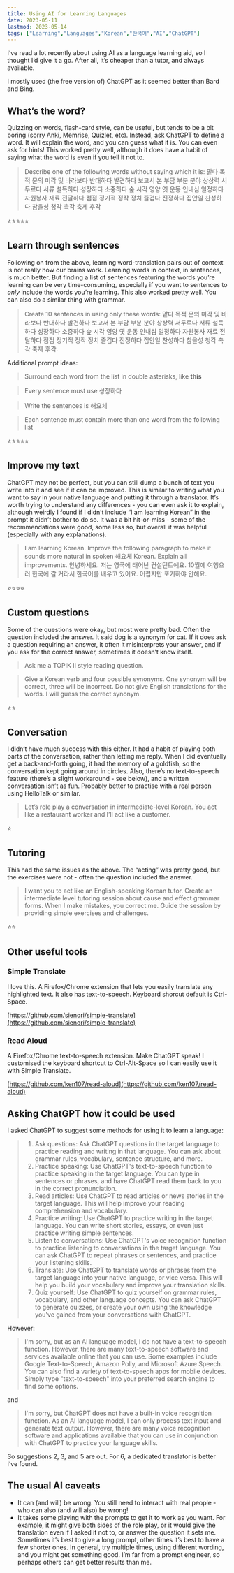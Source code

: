 ```yaml
---
title: Using AI for Learning Languages
date: 2023-05-11
lastmod: 2023-05-14
tags: ["Learning","Languages","Korean","한국어","AI","ChatGPT"]
---
```

I’ve read a lot recently about using AI as a language learning aid, so I thought I’d give it a go. After all, it’s cheaper than a tutor, and always available.

I mostly used (the free version of) ChatGPT as it seemed better than Bard and Bing.

## What’s the word?

Quizzing on words, flash-card style, can be useful, but tends to be a bit boring (sorry Anki, Memrise, Quizlet, etc). Instead, ask ChatGPT to define a word. It will explain the word, and you can guess what it is. You can even ask for hints! This worked pretty well, although it does have a habit of saying what the word is even if you tell it not to.

> Describe one of the following words without saying which it is: 맡다 목적 문의 미각 및 바라보다 반대하다 발견하다 보고서 본 부담 부분 분야 상상력 서두르다 서류 설득하다 성장하다 소중하다 숲 시각 영양 옛 운동 인내심 일정하다 자원봉사 재료 전달하다 점점 정기적 정작 정치 즐겁다 진정하다 집안일 찬성하다 참을성 청각 촉각 축제 후각
> 

:star::star::star::star::star:

## Learn through sentences

Following on from the above, learning word-translation pairs out of context is not really how our brains work. Learning words in context, in sentences, is much better. But finding a list of sentences featuring the words you’re learning can be very time-consuming, especially if you want to sentences to _only_ include the words you’re learning. This also worked pretty well. You can also do a similar thing with grammar.

> Create 10 sentences in  using only these words: 맡다 목적 문의 미각 및 바라보다 반대하다 발견하다 보고서 본 부담 부분 분야 상상력 서두르다 서류 설득하다 성장하다 소중하다 숲 시각 영양 옛 운동 인내심 일정하다 자원봉사 재료 전달하다 점점 정기적 정작 정치 즐겁다 진정하다 집안일 찬성하다 참을성 청각 촉각 축제 후각. 
> 

Additional prompt ideas:

> Surround each word from the list in double asterisks, like **this**

> Every sentence must use 성장하다

> Write the sentences is 해요체

> Each sentence must contain more than one word from the following list

:star::star::star::star::star:

## Improve my text

ChatGPT may not be perfect, but you can still dump a bunch of text you write into it and see if it can be improved. This is similar to writing what you want to say in your native language and putting it through a translator. It’s worth trying to understand any differences - you can even ask it to explain, although weirdly I found if I didn’t include “I am learning Korean” in the prompt it didn’t bother to do so. It was a bit hit-or-miss - some of the recommendations were good, some less so, but overall it was helpful (especially with any explanations).

> I am learning Korean. Improve the following paragraph to make it sounds more natural in spoken 해요체 Korean. Explain all improvements.
안녕하세요. 저는 영국에 태어난 컨설턴트예요. 10월에 여행으러 한국에 갈 거라서 한국어를 배우고 있어요. 어렵지만 포기하야 안해요.
> 

:star::star::star::star:

## Custom questions

Some of the questions were okay, but most were pretty bad. Often the question included the answer. It said dog is a synonym for cat. If it does ask a question requiring an answer, it often it misinterprets your answer, and if you ask for the correct answer, sometimes it doesn’t know itself.

> Ask me a TOPIK II style reading question.
> 

> Give a Korean verb and four possible synonyms. One synonym will be correct, three will be incorrect. Do not give English translations for the words. I will guess the correct synonym.
> 

:star::star:

## Conversation

I didn’t have much success with this either. It had a habit of playing both parts of the conversation, rather than letting me reply. When I did eventually get a back-and-forth going, it had the memory of a goldfish, so the conversation kept going around in circles. Also, there’s no text-to-speech feature (there’s a slight workaround - see below), and a written conversation isn’t as fun. Probably better to practise with a real person using HelloTalk or similar.

> Let’s role play a conversation in intermediate-level Korean. You act like a restaurant worker and I’ll act like a customer.
> 

:star:

## Tutoring

This had the same issues as the above. The “acting” was pretty good, but the exercises were not - often the question included the answer.

> I want you to act like an English-speaking Korean tutor. Create an intermediate level tutoring session about cause and effect grammar forms. When I make mistakes, you correct me. Guide the session by providing simple exercises and challenges.
> 

:star::star:

## Other useful tools

### Simple Translate

I love this. A Firefox/Chrome extension that lets you easily translate any highlighted text. It also has text-to-speech. Keyboard shorcut default is Ctrl-Space.

[https://github.com/sienori/simple-translate](https://github.com/sienori/simple-translate)

### Read Aloud

A Firefox/Chrome text-to-speech extension. Make ChatGPT speak! I customised the keyboard shortcut to Ctrl-Alt-Space so I can easily use it with Simple Translate.

[https://github.com/ken107/read-aloud](https://github.com/ken107/read-aloud)

## Asking ChatGPT how it could be used

I asked ChatGPT to suggest some methods for using it to learn a language:

> 1. Ask questions: Ask ChatGPT questions in the target language to practice reading and writing in that language. You can ask about grammar rules, vocabulary, sentence structure, and more.
> 2. Practice speaking: Use ChatGPT's text-to-speech function to practice speaking in the target language. You can type in sentences or phrases, and have ChatGPT read them back to you in the correct pronunciation.
> 3. Read articles: Use ChatGPT to read articles or news stories in the target language. This will help improve your reading comprehension and vocabulary.
> 4. Practice writing: Use ChatGPT to practice writing in the target language. You can write short stories, essays, or even just practice writing simple sentences.
> 5. Listen to conversations: Use ChatGPT's voice recognition function to practice listening to conversations in the target language. You can ask ChatGPT to repeat phrases or sentences, and practice your listening skills.
> 6. Translate: Use ChatGPT to translate words or phrases from the target language into your native language, or vice versa. This will help you build your vocabulary and improve your translation skills.
> 7. Quiz yourself: Use ChatGPT to quiz yourself on grammar rules, vocabulary, and other language concepts. You can ask ChatGPT to generate quizzes, or create your own using the knowledge you've gained from your conversations with ChatGPT.
> 

However:

> I'm sorry, but as an AI language model, I do not have a text-to-speech function. However, there are many text-to-speech software and services available online that you can use. Some examples include Google Text-to-Speech, Amazon Polly, and Microsoft Azure Speech. You can also find a variety of text-to-speech apps for mobile devices. Simply type "text-to-speech" into your preferred search engine to find some options.
> 

and

> I'm sorry, but ChatGPT does not have a built-in voice recognition function. As an AI language model, I can only process text input and generate text output. However, there are many voice recognition software and applications available that you can use in conjunction with ChatGPT to practice your language skills.
> 

So suggestions 2, 3, and 5 are out. For 6, a dedicated translator is better I’ve found.

## The usual AI caveats

- It can (and will) be wrong. You still need to interact with real people - who can also (and will also) be wrong!
- It takes some playing with the prompts to get it to work as you want. For example, it might give both sides of the role play, or it would give the translation even if I asked it not to, or answer the question it sets me. Sometimes it’s best to give a long prompt, other times it’s best to have a few shorter ones. In general, try multiple times, using different wording, and you might get something good. I’m far from a prompt engineer, so perhaps others can get better results than me.